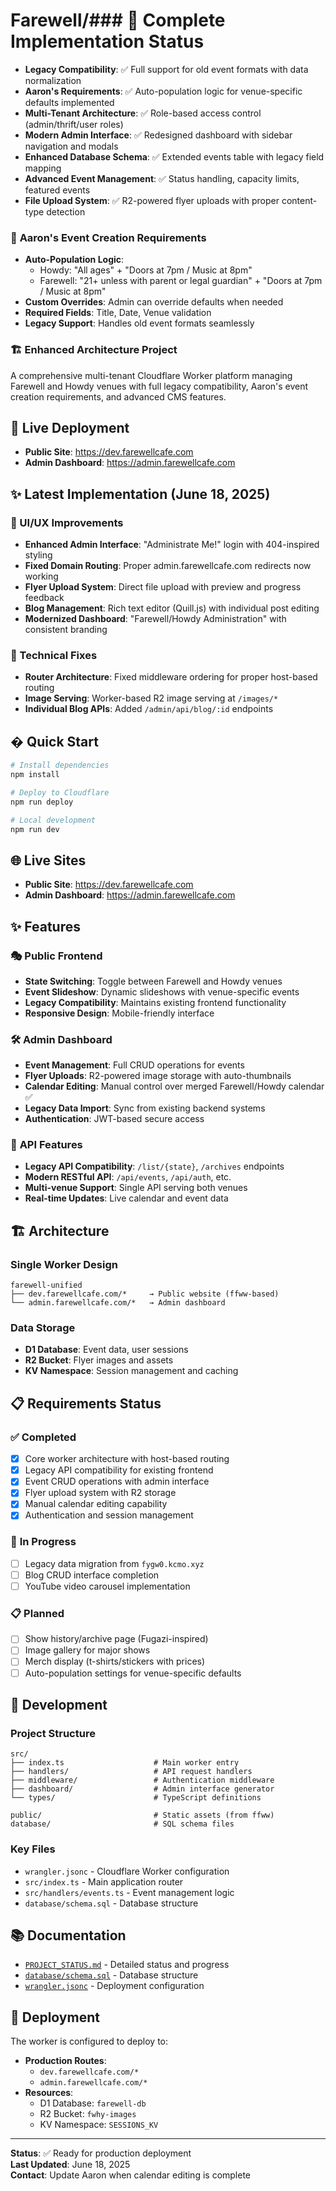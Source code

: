 # Farewell/### 🎯 **Complete Implementation Status**
- **Legacy Compatibility**: ✅ Full support for old event formats with data normalization
- **Aaron's Requirements**: ✅ Auto-population logic for venue-specific defaults implemented
- **Multi-Tenant Architecture**: ✅ Role-based access control (admin/thrift/user roles)
- **Modern Admin Interface**: ✅ Redesigned dashboard with sidebar navigation and modals
- **Enhanced Database Schema**: ✅ Extended events table with legacy field mapping
- **Advanced Event Management**: ✅ Status handling, capacity limits, featured events
- **File Upload System**: ✅ R2-powered flyer uploads with proper content-type detection

### 🔧 **Aaron's Event Creation Requirements**
- **Auto-Population Logic**: 
  - Howdy: "All ages" + "Doors at 7pm / Music at 8pm"
  - Farewell: "21+ unless with parent or legal guardian" + "Doors at 7pm / Music at 8pm"
- **Custom Overrides**: Admin can override defaults when needed
- **Required Fields**: Title, Date, Venue validation
- **Legacy Support**: Handles old event formats seamlessly

### 🏗️ **Enhanced Architecture** Project

A comprehensive multi-tenant Cloudflare Worker platform managing Farewell and Howdy venues with full legacy compatibility, Aaron's event creation requirements, and advanced CMS features.

## 🚀 Live Deployment

- **Public Site**: https://dev.farewellcafe.com
- **Admin Dashboard**: https://admin.farewellcafe.com

## ✨ Latest Implementation (June 18, 2025)

### 🎨 UI/UX Improvements
- **Enhanced Admin Interface**: "Administrate Me!" login with 404-inspired styling
- **Fixed Domain Routing**: Proper admin.farewellcafe.com redirects now working
- **Flyer Upload System**: Direct file upload with preview and progress feedback
- **Blog Management**: Rich text editor (Quill.js) with individual post editing
- **Modernized Dashboard**: "Farewell/Howdy Administration" with consistent branding

### 🔧 Technical Fixes
- **Router Architecture**: Fixed middleware ordering for proper host-based routing
- **Image Serving**: Worker-based R2 image serving at `/images/*`
- **Individual Blog APIs**: Added `/admin/api/blog/:id` endpoints

## � Quick Start

```bash
# Install dependencies
npm install

# Deploy to Cloudflare
npm run deploy

# Local development
npm run dev
```

## 🌐 Live Sites

- **Public Site**: https://dev.farewellcafe.com
- **Admin Dashboard**: https://admin.farewellcafe.com

## ✨ Features

### 🎭 **Public Frontend**
- **State Switching**: Toggle between Farewell and Howdy venues
- **Event Slideshow**: Dynamic slideshows with venue-specific events
- **Legacy Compatibility**: Maintains existing frontend functionality
- **Responsive Design**: Mobile-friendly interface

### 🛠️ **Admin Dashboard**
- **Event Management**: Full CRUD operations for events
- **Flyer Uploads**: R2-powered image storage with auto-thumbnails
- **Calendar Editing**: Manual control over merged Farewell/Howdy calendar ✅
- **Legacy Data Import**: Sync from existing backend systems
- **Authentication**: JWT-based secure access

### 🔗 **API Features**
- **Legacy API Compatibility**: `/list/{state}`, `/archives` endpoints
- **Modern RESTful API**: `/api/events`, `/api/auth`, etc.
- **Multi-venue Support**: Single API serving both venues
- **Real-time Updates**: Live calendar and event data

## 🏗️ Architecture

### Single Worker Design
```
farewell-unified
├── dev.farewellcafe.com/*     → Public website (ffww-based)
└── admin.farewellcafe.com/*   → Admin dashboard
```

### Data Storage
- **D1 Database**: Event data, user sessions
- **R2 Bucket**: Flyer images and assets  
- **KV Namespace**: Session management and caching

## 📋 Requirements Status

### ✅ **Completed**
- [x] Core worker architecture with host-based routing
- [x] Legacy API compatibility for existing frontend
- [x] Event CRUD operations with admin interface
- [x] Flyer upload system with R2 storage
- [x] Manual calendar editing capability
- [x] Authentication and session management

### 🚧 **In Progress**
- [ ] Legacy data migration from `fygw0.kcmo.xyz`
- [ ] Blog CRUD interface completion
- [ ] YouTube video carousel implementation

### 📋 **Planned**
- [ ] Show history/archive page (Fugazi-inspired)
- [ ] Image gallery for major shows
- [ ] Merch display (t-shirts/stickers with prices)
- [ ] Auto-population settings for venue-specific defaults

## 🔧 Development

### Project Structure
```
src/
├── index.ts                    # Main worker entry
├── handlers/                   # API request handlers
├── middleware/                 # Authentication middleware  
├── dashboard/                  # Admin interface generator
└── types/                      # TypeScript definitions

public/                         # Static assets (from ffww)
database/                       # SQL schema files
```

### Key Files
- `wrangler.jsonc` - Cloudflare Worker configuration
- `src/index.ts` - Main application router
- `src/handlers/events.ts` - Event management logic
- `database/schema.sql` - Database structure

## 📚 Documentation

- [`PROJECT_STATUS.md`](PROJECT_STATUS.md) - Detailed status and progress
- [`database/schema.sql`](database/schema.sql) - Database structure
- [`wrangler.jsonc`](wrangler.jsonc) - Deployment configuration

## 🚀 Deployment

The worker is configured to deploy to:
- **Production Routes**: 
  - `dev.farewellcafe.com/*`
  - `admin.farewellcafe.com/*`
- **Resources**:
  - D1 Database: `farewell-db`
  - R2 Bucket: `fwhy-images`
  - KV Namespace: `SESSIONS_KV`

---

**Status**: ✅ Ready for production deployment  
**Last Updated**: June 18, 2025  
**Contact**: Update Aaron when calendar editing is complete
